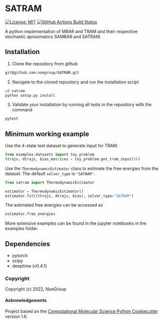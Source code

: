 SATRAM
======
[//]: # (Badges)
[![License: MIT](https://img.shields.io/badge/License-MIT-yellow.svg)](https://opensource.org/licenses/MIT)
[![GitHub Actions Build Status](https://github.com/noegroup/satram/workflows/CI/badge.svg)](https://github.com/noegroup/satram/actions?query=workflow%3ACI)

A python implementation of MBAR and TRAM and their respective stochastic aproximators SAMBAR and SATRAM.

Installation
------------
1. Clone the repository from github
```bash
git@github.com:noegroup/SATRAM.git
``` 
2. Navigate to the cloned repository and run the installation script
```bash
cd satram     
python setup.py install
```
3. Validate your installation by running all tests in the repository with the command
```bash 
pytest
```

Minimum working example
-----------------------
Use the 4-state test dataset to generate input for TRAM.
```python
from examples.datasets import toy_problem
ttrajs, dtrajs, bias_matrices = toy_problem.get_tram_input()()
```

Use the `ThermodynamicEstimator` class to estimate the free energies from the 
dataset. The default `solver_type` is `"SATRAM"`.
```python
from satram import ThermodynamicEstimator

estimator = ThermodynamicEstimator()
estimator.fit((ttrajs, dtrajs, bias), solver_type="SATRAM")
```

The estimated free energies can be accessed as
```python
estimator.free_energies
```

More extensive examples can be found in the jupyter notebooks in the examples 
folder.


Dependencies
------------
* pytorch
* scipy
* deeptime (v0.4.1)


### Copyright

Copyright (c) 2022, NoeGroup


#### Acknowledgements
 
Project based on the 
[Computational Molecular Science Python Cookiecutter](https://github.com/molssi/cookiecutter-cms) version 1.6.
